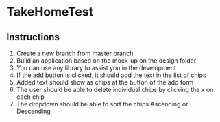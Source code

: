 # TakeHomeTest

## Instructions
1. Create a new branch from master branch
2. Build an application based on the mock-up on the design folder
3. You can use any library to assist you in the development
4. If the add button is clicked, it should add the text in the list of chips
5. Added text should show as chips at the button of the add form
6. The user should be able to delete individual chips by clicking the x on each chip
7. The dropdown should be able to sort the chips Ascending or Descending
